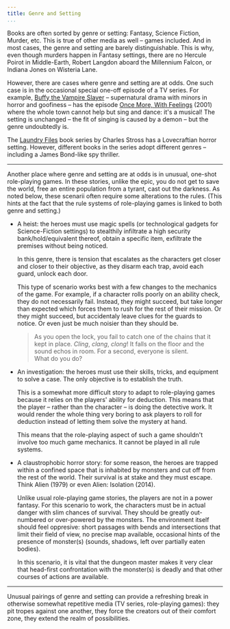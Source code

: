 ```yaml
---
title: Genre and Setting
...
```


Books are often sorted by genre or setting: Fantasy, Science Fiction, Murder, etc.
This is true of other media as well – games included.
And in most cases, the genre and setting are barely distinguishable.
This is why, even though murders happen in Fantasy settings, there are no Hercule Poirot in Middle-Earth, Robert Langdon aboard the Millennium Falcon, or Indiana Jones on Wisteria Lane.

However, there are cases where genre and setting are at odds.
One such case is in the occasional special one-off episode of a TV series.
For example, [Buffy the Vampire Slayer](https://en.wikipedia.org/wiki/Buffy_the_Vampire_Slayer) – supernatural drama with minors in horror and goofiness – has the episode [Once More, With Feelings](https://en.wikipedia.org/wiki/Buffy_the_Vampire_Slayer) (2001) where the whole town cannot help but sing and dance: it's a musical!
The setting is unchanged – the fit of singing is caused by a demon – but the genre undoubtedly is.

The [Laundry Files](https://en.wikipedia.org/wiki/Laundry_files) book series by Charles Stross has a Lovecraftian horror setting.
However, different books in the series adopt different genres – including a James Bond-like spy thriller.

-------------------------------------------


Another place where genre and setting are at odds is in unusual, one-shot role-playing games.
In these stories, unlike the epic, you do not get to save the world, free an entire population from a tyrant, cast out the darkness.
As noted below, these scenarii often require some alterations to the rules.
(This hints at the fact that the rule systems of role-playing games is linked to both genre and setting.)

- A heist: the heroes must use magic spells (or technological gadgets for Science-Fiction settings) to stealthily infiltrate a high security bank/hold/equivalent thereof, obtain a specific item, exfiltrate the premises without being noticed.

	In this genre, there is tension that escalates as the characters get closer and closer to their objective, as they disarm each trap, avoid each guard, unlock each door.

	This type of scenario works best with a few changes to the mechanics of the game.
	For example, if a character rolls poorly on an ability check, they do not necessarily fail.
	Instead, they might succeed, but take longer than expected which forces them to rush for the rest of their mission.
	Or they might succeed, but accidentaly leave clues for the guards to notice.
	Or even just be much noisier than they should be.

	> As you open the lock, you fail to catch one of the chains that it kept in place.
	> *Cling*, *clang*, *clong*!
	> It falls on the floor and the sound echos in room.
	> For a second, everyone is silent.  
	> What do you do?

- An investigation: the heroes must use their skills, tricks, and equipment to solve a case.
	The only objective is to establish the truth.

	This is a somewhat more difficult story to adapt to role-playing games because it relies on the players' ability for deduction.
	This means that the player – rather than the character – is doing the detective work.
	It would render the whole thing very boring to ask players to roll for deduction instead of letting them solve the mystery at hand.

	This means that the role-playing aspect of such a game shouldn't involve too much game mechanics.
	It cannot be played in all rule systems.

- A claustrophobic horror story: for some reason, the heroes are trapped within a confined space that is inhabited by monsters and cut off from the rest of the world.
	Their survival is at stake and they must escape.
	Think Alien (1979) or even Alien: Isolation (2014).

	Unlike usual role-playing game stories, the players are not in a power fantasy.
	For this scenario to work, the characters must be in actual danger with slim chances of survival.
	They should be greatly out-numbered or over-powered by the monsters.
	The environment itself should feel oppresive: short passages with bends and intersections that limit their field of view, no precise map available, occasional hints of the presence of monster(s) (sounds, shadows, left over partially eaten bodies).

	In this scenario, it is vital that the dungeon master makes it very clear that head-first confrontation with the monster(s) is deadly and that other courses of actions are available.

--------------------------------------

Unusual pairings of genre and setting can provide a refreshing break in otherwise somewhat repetitive media (TV series, role-playing games): they pit tropes against one another, they force the creators out of their comfort zone, they extend the realm of possibilities.

